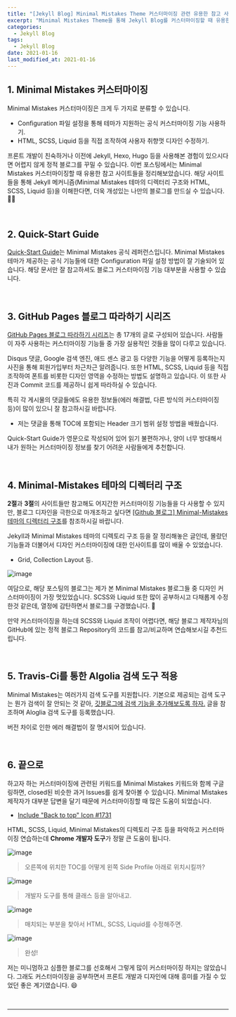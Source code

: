 ```yaml
---
title: "[Jekyll Blog] Minimal Mistakes Theme 커스터마이징 관련 유용한 참고 사이트 모음"
excerpt: "Minimal Mistakes Theme을 통해 Jekyll Blog를 커스터마이징할 때 유용한 참고 사이트들을 정리."
categories:
  - Jekyll Blog
tags:
  - Jekyll Blog
date: 2021-01-16
last_modified_at: 2021-01-16
---
```


## 1. Minimal Mistakes 커스터마이징

Minimal Mistakes 커스터마이징은 크게 두 가지로 분류할 수 있습니다.

* Configuration 파일 설정을 통해 테마가 지원하는 공식 커스터마이징 기능 사용하기.
* HTML, SCSS, Liquid 등을 직접 조작하여 사용자 취향껏 디자인 수정하기.

프론트 개발이 친숙하거나 이전에 Jekyll, Hexo, Hugo 등을 사용해본 경험이 있으시다면 어렵지 않게 정적 블로그를 꾸밀 수 있습니다. 이번 포스팅에서는 Minimal Mistakes 커스터마이징할 때 유용한 참고 사이트들을 정리해보았습니다. 해당 사이트들을 통해 Jekyll 메커니즘(Minimal Mistakes 테마의 디렉터리 구조와 HTML, SCSS, Liquid 등)을 이해한다면, 더욱 개성있는 나만의 블로그를 만드실 수 있습니다. 🙆‍♂️

<br>

## 2. Quick-Start Guide

[Quick-Start Guide](https://mmistakes.github.io/minimal-mistakes/docs/quick-start-guide/)는 Minimal Mistakes 공식 레퍼런스입니다. Minimal Mistakes 테마가 제공하는 공식 기능들에 대한 Configuration 파일 설정 방법이 잘 기술되어 있습니다. 해당 문서만 잘 참고하셔도 블로그 커스터마이징 기능 대부분을 사용할 수 있습니다.

<br>

## 3. GitHub Pages 블로그 따라하기 시리즈

[GitHub Pages 블로그 따라하기 시리즈](https://devinlife.com/howto/)는 총 17개의 글로 구성되어 있습니다. 사람들이 자주 사용하는 커스터마이징 기능들 중 가장 실용적인 것들을 많이 다루고 있습니다.

Disqus 댓글, Google 검색 엔진, 애드 센스 광고 등 다양한 기능을 어떻게 등록하는지 사진을 통해 회원가입부터 차근차근 알려줍니다. 또한 HTML, SCSS, Liquid 등을 직접 조작하여 폰트를 비롯한 디자인 영역을 수정하는 방법도 설명하고 있습니다. 이 또한 사진과 Commit 코드를 제공하니 쉽게 따라하실 수 있습니다.

특히 각 게시물의 댓글들에도 유용한 정보들(에러 해결법, 다른 방식의 커스터마이징 등)이 많이 있으니 잘 참고하시길 바랍니다.

* 저는 댓글을 통해 TOC에 포함되는 Header 크기 범위 설정 방법을 배웠습니다.

Quick-Start Guide가 영문으로 작성되어 있어 읽기 불편하거나, 양이 너무 방대해서 내가 원하는 커스터마이징 정보를 찾기 어려운 사람들에게 추천합니다.

<br>

## 4. Minimal-Mistakes 테마의 디렉터리 구조

**2절**과 **3절**의 사이트들만 참고해도 어지간한 커스터마이징 기능들을 다 사용할 수 있지만, 블로그 디자인을 극한으로 마개조하고 싶다면 [[Github 블로그] Minimal-Mistakes 테마의 디렉터리 구조](https://ansohxxn.github.io/blog/jekyll-directory-structure/)를 참조하시길 바랍니다.

Jekyll과 Minimal Mistakes 테마의 디렉토리 구조 등을 잘 정리해놓은 글인데, 몰랐던 기능들과 더불어서 디자인 커스터마이징에 대한 인사이트를 많이 배울 수 있었습니다.

* Grid, Collection Layout 등.

![image](https://user-images.githubusercontent.com/56240505/104799528-0ebfb600-5813-11eb-86c4-46828133dbb7.png)

여담으로, 해당 포스팅의 블로그는 제가 본 Minimal Mistakes 블로그들 중 디자인 커스터마이징이 가장 멋있었습니다. SCSS와 Liquid 또한 많이 공부하시고 다채롭게 수정한것 같은데, 열정에 감탄하면서 블로그를 구경했습니다. 🤩

만약 커스터마이징을 하는데 SCSS와 Liquid 조작이 어렵다면, 해당 블로그 제작자님의 GitHub에 있는 정적 블로그 Repository의 코드를 참고/비교하며 연습해보시길 추천드립니다.

<br>

## 5. Travis-Ci를 통한 Algolia 검색 도구 적용

Minimal Mistakes는 여러가지 검색 도구를 지원합니다. 기본으로 제공되는 검색 도구는 뭔가 검색이 잘 안되는 것 같아, [깃블로그에 검색 기능을 추가해보도록 하자.](https://xinfolab.github.io/blog/blog-maker-4/) 글을 참조하며 Aloglia 검색 도구를 등록했습니다.

버전 차이로 인한 에러 해결법이 잘 명시되어 있습니다.

<br>

## 6. 끝으로

하고자 하는 커스터마이징에 관련된 키워드를 Minimal Mistakes 키워드와 함께 구글링하면, closed된 비슷한 과거 Issues를 쉽게 찾아볼 수 있습니다. Minimal Mistakes 제작자가 대부분 답변을 달기 때문에 커스터마이징할 때 많은 도움이 되었습니다.

* [Include "Back to top" Icon #1731](https://github.com/mmistakes/minimal-mistakes/issues/1731)

HTML, SCSS, Liquid, Minimal Mistakes의 디렉토리 구조 등을 파악하고 커스터마이징 연습하는데 **Chrome 개발자 도구**가 정말 큰 도움이 됩니다.

![image](https://user-images.githubusercontent.com/56240505/104806582-07e97100-581c-11eb-9104-405fcb4b5188.png)

> 오른쪽에 위치한 TOC를 어떻게 왼쪽 Side Profile 아래로 위치시킬까?

![image](https://user-images.githubusercontent.com/56240505/104806192-08343d00-5819-11eb-872c-efdf4f04324c.png)

> 개발자 도구를 통해 클래스 등을 알아내고.

![image](https://user-images.githubusercontent.com/56240505/104806203-27cb6580-5819-11eb-9dde-ce1ac427a407.png)

> 매치되는 부분을 찾아서 HTML, SCSS, Liquid를 수정해주면.

![image](https://user-images.githubusercontent.com/56240505/104806215-4b8eab80-5819-11eb-8795-af8704d964e2.png)

> 완성!

저는 미니멈하고 심플한 블로그를 선호해서 그렇게 많이 커스터마이징 하지는 않았습니다. 그래도 커스터마이징을 공부하면서 프론트 개발과 디자인에 대해 흥미를 가질 수 있었던 좋은 계기였습니다. 😄

<br>

---
